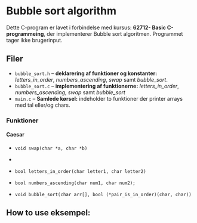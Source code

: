# Bubble sort algorithm

Dette C-program er lavet i forbindelse med kursus: **62712- Basic C-programmeing**, 
der implementerer Bubble sort algoritmen. 
Programmet tager ikke brugerinput.

## Filer
- `bubble_sort.h` – **deklarering af funktioner og konstanter:**  *letters_in_order*, *numbers_ascending*, *swap* samt *bubble_sort*.
- `bubble_sort.c` – **implementering af funktionerne:** *letters_in_order*, *numbers_ascending*, *swap* samt *bubble_sort*
- `main.c` – **Samlede kørsel:** indeholder to funktioner der printer arrays med tal eller/og chars.  

### Funktioner
#### Caesar
- `void swap(char *a, char *b)`
- 
- `bool letters_in_order(char letter1, char letter2)`

- `bool numbers_ascending(char num1, char num2);`

- `void bubble_sort(char arr[], bool (*pair_is_in_order)(char, char))`
  
## How to use eksempel:
 
